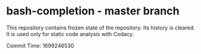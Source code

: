 # bash-completion - master branch

This repository contains frozen state of the repository.
Its history is cleared. It is used only for static code
analysis with Codacy.

Commit Time: 1699246530